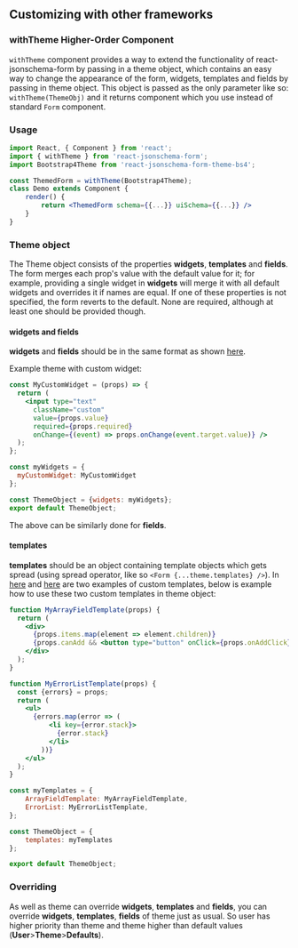 ## Customizing with other frameworks

### withTheme Higher-Order Component
`withTheme` component provides a way to extend the functionality of react-jsonschema-form by passing in a theme object, which contains an easy way to change the appearance of the form, widgets, templates and fields by passing in theme object. This object is passed as the only parameter like so: `withTheme(ThemeObj)` and it returns component which you use instead of standard `Form` component.

### Usage

```jsx
import React, { Component } from 'react';
import { withTheme } from 'react-jsonschema-form';
import Bootstrap4Theme from 'react-jsonschema-form-theme-bs4';

const ThemedForm = withTheme(Bootstrap4Theme); 
class Demo extends Component {
    render() {
        return <ThemedForm schema={{...}} uiSchema={{...}} />
    }
}
```

### Theme object
The Theme object consists of the properties **widgets**, **templates** and **fields**. The form merges each prop's value with the default value for it; for example, providing a single widget in **widgets** will merge it with all default widgets and overrides it if names are equal. If one of these properties is not specified, the form reverts to the default. None are required, although at least one should be provided though.

#### widgets and fields 
**widgets** and **fields** should be in the same format as shown [here](/advanced-customization/#custom-widgets-and-fields).

Example theme with custom widget:
```jsx
const MyCustomWidget = (props) => {
  return (
    <input type="text"
      className="custom"
      value={props.value}
      required={props.required}
      onChange={(event) => props.onChange(event.target.value)} />
  );
};

const myWidgets = {
  myCustomWidget: MyCustomWidget
};

const ThemeObject = {widgets: myWidgets};
export default ThemeObject;
```

The above can be similarly done for **fields**.

#### templates
**templates** should be an object containing template objects which gets spread (using spread operator, like so `<Form {...theme.templates} />`). In [here](/advanced-customization/#array-field-template) and [here](/advanced-customization/#error-list-template) are two examples of custom templates, below is example how to use these two custom templates in theme object:
```jsx
function MyArrayFieldTemplate(props) {
  return (
    <div>
      {props.items.map(element => element.children)}
      {props.canAdd && <button type="button" onClick={props.onAddClick}></button>}
    </div>
  );
}

function MyErrorListTemplate(props) {
  const {errors} = props;
  return (
    <ul>
      {errors.map(error => (
          <li key={error.stack}>
            {error.stack}
          </li>
        ))}
    </ul>
  );
}

const myTemplates = {
    ArrayFieldTemplate: MyArrayFieldTemplate, 
    ErrorList: MyErrorListTemplate,
};

const ThemeObject = {
    templates: myTemplates
};

export default ThemeObject;
```

### Overriding
As well as theme can override **widgets**, **templates** and **fields**, you can override **widgets**, **templates**, **fields** of theme just as usual. So user has higher priority than theme and theme higher than default values (**User**>**Theme**>**Defaults**).